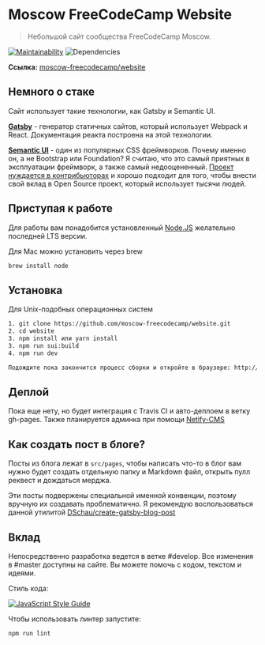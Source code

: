 # Moscow FreeCodeCamp Website

> Небольшой сайт сообщества FreeCodeCamp Moscow.

[![Maintainability](https://api.codeclimate.com/v1/badges/1886fdce2deec4c2caf3/maintainability)](https://codeclimate.com/github/moscow-freecodecamp/website/maintainability)
![Dependencies](https://david-dm.org/moscow-freecodecamp/website.svg)

**Ссылка:** [moscow-freecodecamp/website](http://moscow-freecodecamp.github.io/website/)

## Немного о стаке

Cайт использует такие технологии, как Gatsby и Semantic UI.

**[Gatsby](https://www.gatsbyjs.org/)** - генератор статичных сайтов, который использует Webpack и React. Документация реакта построена на этой технологии.

**[Semantic UI](http://react.semantic-ui.com/)** - один из популярных CSS фреймворков. Почему именно он, а не Bootstrap или Foundation? Я считаю, что это самый приятных в эксплуатации фреймворк, а также самый недооцененный. [Проект нуждается в контрибьюторах](https://github.com/Semantic-Org/Semantic-UI/issues) и хорошо подходит для того, чтобы внести свой вклад в Open Source проект, который использует тысячи людей.

## Приступая к работе
Для работы вам понадобится установленный [Node.JS](https://nodejs.org/en/download/) желательно последней LTS версии.

Для Mac можно установить через brew

```bash
brew install node
```

## Установка

Для Unix-подобных операционных систем

```bash
1. git clone https://github.com/moscow-freecodecamp/website.git
2. cd website
3. npm install или yarn install
3. npm run sui:build
4. npm run dev

Подождите пока закончится процесс сборки и откройте в браузере: http://localhost:8000/
```

## Деплой

Пока еще нету, но будет интеграция с Travis CI и авто-деплоем в ветку gh-pages. Также планируется админка при помощи [Netify-CMS](https://www.netlifycms.org/)

## Как создать пост в блоге?

Посты из блога лежат в ```src/pages```, чтобы написать что-то в блог вам нужно будет создать отдельную папку и Markdown файл, открыть пулл реквест и дождаться мерджа.

Эти посты подвержены специальной именной конвенции, поэтому вручную их создавать проблематично. Я рекомендую воспользоваться данной утилитой [DSchau/create-gatsby-blog-post](https://github.com/DSchau/create-gatsby-blog-post)

## Вклад

Непосредственно разработка ведется в ветке #develop. Все изменения в #master доступны на сайте. Вы можете помочь с кодом, текстом и идеями.

Стиль кода:

[![JavaScript Style Guide](https://cdn.rawgit.com/standard/standard/master/badge.svg)](https://github.com/standard/standard)

Чтобы использовать линтер запустите:

```bash
npm run lint
```

